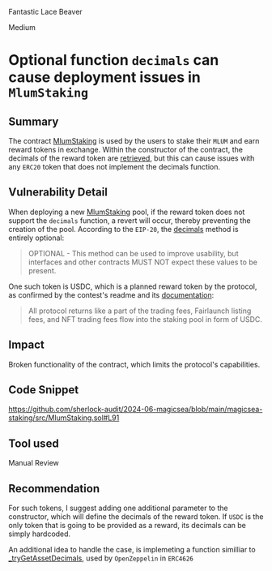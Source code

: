 Fantastic Lace Beaver

Medium

# Optional function `decimals` can cause deployment issues in `MlumStaking`

## Summary

The contract [MlumStaking](https://github.com/sherlock-audit/2024-06-magicsea/blob/main/magicsea-staking/src/MlumStaking.sol) is used by the users to stake their `MLUM` and earn reward tokens in exchange. Within the constructor of the contract, the decimals of the reward token are [retrieved](https://github.com/sherlock-audit/2024-06-magicsea/blob/main/magicsea-staking/src/MlumStaking.sol#L91), but this can cause issues with any `ERC20` token that does not implement the decimals function.

## Vulnerability Detail

When deploying a new [MlumStaking](https://github.com/sherlock-audit/2024-06-magicsea/blob/main/magicsea-staking/src/MlumStaking.sol) pool, if the reward token does not support the `decimals` function, a revert will occur, thereby preventing the creation of the pool. According to the `EIP-20`, the [decimals](https://eips.ethereum.org/EIPS/eip-20#decimals) method is entirely optional:
> OPTIONAL - This method can be used to improve usability, but interfaces and other contracts MUST NOT expect these values to be present.

One such token is USDC, which is a planned reward token by the protocol, as confirmed by the contest's readme and its [documentation](https://docs.magicsea.finance/protocol/magic/magic-lum-staking):
>All protocol returns like a part of the trading fees, Fairlaunch listing fees, and NFT trading fees flow into the staking pool in form of USDC.

## Impact

Broken functionality of the contract, which limits the protocol's capabilities.

## Code Snippet

https://github.com/sherlock-audit/2024-06-magicsea/blob/main/magicsea-staking/src/MlumStaking.sol#L91

## Tool used

Manual Review

## Recommendation

For such tokens, I suggest adding one additional parameter to the constructor, which will define the decimals of the reward token. If `USDC` is the only token that is going to be provided as a reward, its decimals can be simply hardcoded.

An additional idea to handle the case, is implemeting a function similliar to [_tryGetAssetDecimals](https://github.com/OpenZeppelin/openzeppelin-contracts/blob/master/contracts/token/ERC20/extensions/ERC4626.sol#L86-L97), used by `OpenZeppelin` in `ERC4626`